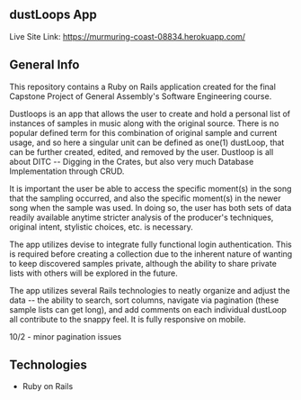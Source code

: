 ## dustLoops App

Live Site Link: https://murmuring-coast-08834.herokuapp.com/

## General Info

This repository contains a Ruby on Rails application created for the final Capstone Project of General Assembly's Software Engineering course. 

Dustloops is an app that allows the user to create and hold a personal list of instances of samples in music along with the original source. There is no popular defined term for this combination of original sample and current usage, and so here a singular unit can be defined as one(1) dustLoop, that can be further created, edited, and removed by the user. Dustloop is all about DITC -- Digging in the Crates, but also very much Database Implementation through CRUD. 

It is important the user be able to access the specific moment(s) in the song that the sampling occurred, and also the specific moment(s) in the newer song when the sample was used. In doing so, the user has both sets of data readily available anytime stricter analysis of the producer's techniques, original intent, stylistic choices, etc. is necessary.

The app utilizes devise to integrate fully functional login authentication. This is required before creating a collection due to the inherent nature of wanting to keep discovered samples private, although the ability to share private lists with others will be explored in the future.

The app utilizes several Rails technologies to neatly organize and adjust the data -- the ability to search, sort columns, navigate via pagination (these sample lists can get long), and add comments on each individual dustLoop all contribute to the snappy feel. It is fully responsive on mobile.

10/2 - minor pagination issues

## Technologies
- Ruby on Rails